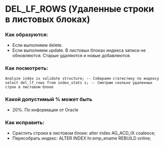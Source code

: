 
# DEL_LF_ROWS (Удаленные строки в листовых блоках) 

### Как образуются: 
  - Если выполняем delete. 
  - Если выполняем update. В листовых блоках индекса записи не обновляются. Старые удаляются и новые добавляются.  

### Как посмотреть: 
````
Analyze index ix validate structure; -- Собираем статистику по индексу
select del_lf_rows from index_stats s; -- Смотрим сколько удаленных строк в листовом блоке
````

### Какой допустимый % может быть
  - 20%. По информации от Oracle
  
### Как исправить: 
  - Cрастить строки в листовом блоке: alter index AG_ACD_IX coalesce; 
  - Пересобрать индекс: ALTER INDEX hr.emp_ename REBUILD online;
  
  